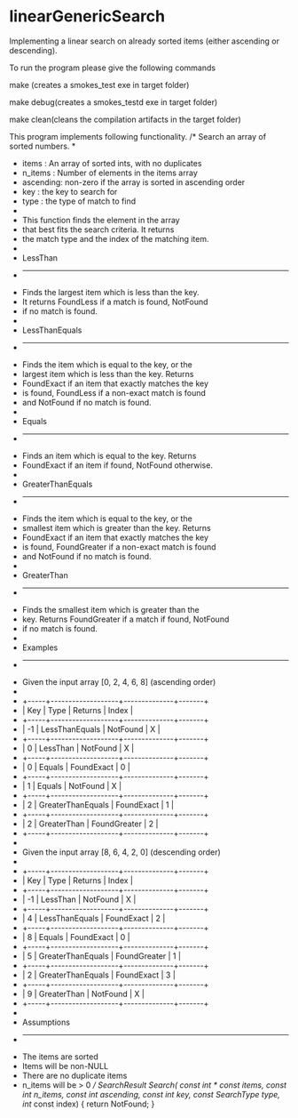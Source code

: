 # linearGenericSearch
Implementing a linear search on already sorted items (either ascending or descending).

To run the program please give the following commands

make (creates a smokes_test exe in target folder)

make debug(creates a smokes_testd exe in target folder)

make clean(cleans the compilation artifacts in the target folder)

This program implements following functionality.
/* Search an array of sorted numbers.
*
* items    : An array of sorted ints, with no duplicates
* n_items  : Number of elements in the items array
* ascending: non-zero if the array is sorted in ascending order
* key      : the key to search for
* type     : the type of match to find
*
* This function finds the element in the array
* that best fits the search criteria. It returns
* the match type and the index of the matching item.
*
* LessThan
* --------
*  Finds the largest item which is less than the key.
*  It returns FoundLess if a match is found, NotFound
*  if no match is found.
*
* LessThanEquals
* --------------
*  Finds the item which is equal to the key, or the
*  largest item which is less than the key. Returns
*  FoundExact if an item that exactly matches the key
*  is found, FoundLess if a non-exact match is found
*  and NotFound if no match is found.
*
* Equals
* ------
*  Finds an item which is equal to the key. Returns
*  FoundExact if an item if found, NotFound otherwise.
*
* GreaterThanEquals
* -----------------
*  Finds the item which is equal to the key, or the
*  smallest item which is greater than the key. Returns
*  FoundExact if an item that exactly matches the key
*  is found, FoundGreater if a non-exact match is found
*  and NotFound if no match is found.
*
* GreaterThan
* -----------
*  Finds the smallest item which is greater than the
*  key. Returns FoundGreater if a match if found, NotFound
*  if no match is found.
*
* Examples
* --------
*  Given the input array [0, 2, 4, 6, 8] (ascending order)
*
*  +-----+-------------------+--------------+-------+
*  | Key | Type              | Returns      | Index |
*  +-----+-------------------+--------------+-------+
*  | -1  | LessThanEquals    | NotFound     | X     |
*  +-----+-------------------+--------------+-------+
*  |  0  | LessThan          | NotFound     | X     |
*  +-----+-------------------+--------------+-------+
*  |  0  | Equals            | FoundExact   | 0     |
*  +-----+-------------------+--------------+-------+
*  |  1  | Equals            | NotFound     | X     |
*  +-----+-------------------+--------------+-------+
*  |  2  | GreaterThanEquals | FoundExact   | 1     |
*  +-----+-------------------+--------------+-------+
*  |  2  | GreaterThan       | FoundGreater | 2     |
*  +-----+-------------------+--------------+-------+
*
*  Given the input array [8, 6, 4, 2, 0] (descending order)
*
*  +-----+-------------------+--------------+-------+
*  | Key | Type              | Returns      | Index |
*  +-----+-------------------+--------------+-------+
*  | -1  | LessThan          | NotFound     | X     |
*  +-----+-------------------+--------------+-------+
*  |  4  | LessThanEquals    | FoundExact   | 2     |
*  +-----+-------------------+--------------+-------+
*  |  8  | Equals            | FoundExact   | 0     |
*  +-----+-------------------+--------------+-------+
*  |  5  | GreaterThanEquals | FoundGreater | 1     |
*  +-----+-------------------+--------------+-------+
*  |  2  | GreaterThanEquals | FoundExact   | 3     |
*  +-----+-------------------+--------------+-------+
*  |  9  | GreaterThan       | NotFound     | X     |
*  +-----+-------------------+--------------+-------+
*
* Assumptions
* -----------
*  The items are sorted
*  Items will be non-NULL
*  There are no duplicate items
*  n_items will be > 0
*/
SearchResult Search(
    const int * const items,
    const int n_items,
    const int ascending,
    const int key,
    const SearchType type,
    int* const index)
{
    return NotFound;
}

